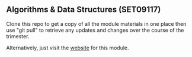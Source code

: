 ## Algorithms & Data Structures (SET09117)

Clone this repo to get a copy of all the module materials in one place then use "git pull" to retrieve any updates and changes over the course of the trimester.

Alternatively, just visit the <a href="https://siwells.github.io/teaching_set09117/">website</a> for this module.
